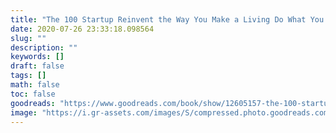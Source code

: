 ```yaml
---
title: "The 100 Startup Reinvent the Way You Make a Living Do What You Love and Create a New Future"
date: 2020-07-26 23:33:18.098564
slug: ""
description: ""
keywords: []
draft: false
tags: []
math: false
toc: false
goodreads: "https://www.goodreads.com/book/show/12605157-the-100-startup"
image: "https://i.gr-assets.com/images/S/compressed.photo.goodreads.com/books/1345666854l/12605157._SX98_.jpg"
---
```

